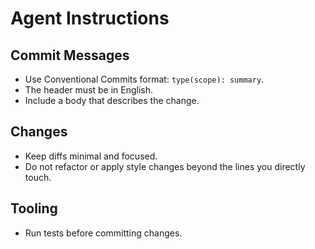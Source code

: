 # Agent Instructions

## Commit Messages

- Use Conventional Commits format: `type(scope): summary`.
- The header must be in English.
- Include a body that describes the change.

## Changes

- Keep diffs minimal and focused.
- Do not refactor or apply style changes beyond the lines you directly touch.

## Tooling

- Run tests before committing changes.
